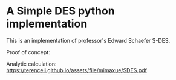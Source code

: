 # A Simple DES python implementation

This is an implementation of professor's Edward Schaefer S-DES.

Proof of concept:

Analytic calculation: https://terenceli.github.io/assets/file/mimaxue/SDES.pdf
